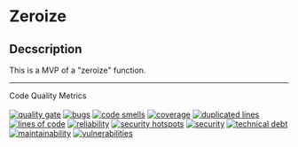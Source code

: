 # Zeroize

## Decscription
This is a MVP of a "zeroize" function. 


-----

Code Quality Metrics <br>
<br>
[![quality gate](.badges/alert_status.svg)](http://localhost:9000/dashboard?id=sample_sonar_projectKey) 
[![bugs](.badges/bugs.svg)](http://localhost:9000/component_measures?id=sample_sonar_projectKey&metric=bugs)
[![code smells](.badges/code_smells.svg)](http://localhost:9000/component_measures?id=sample_sonar_projectKey&metric=code_smells)
[![coverage](.badges/coverage.svg)](http://localhost:9000/component_measures?id=sample_sonar_projectKey&metric=coverage)
[![duplicated lines](.badges/duplicated_lines_density.svg)](http://localhost:9000/component_measures?id=sample_sonar_projectKey&metric=duplicated_lines_density)
[![lines of code](.badges/ncloc.svg)](http://localhost:9000/component_measures?id=sample_sonar_projectKey&metric=ncloc)
[![reliability](.badges/reliability_rating.svg)](http://localhost:9000/component_measures?id=sample_sonar_projectKey&metric=reliability_rating)
[![security hotspots](.badges/security_hotspots.svg)](http://localhost:9000/component_measures?id=sample_sonar_projectKey&metric=security_hotspots)
[![security](.badges/security_rating.svg)](http://localhost:9000/component_measures?id=sample_sonar_projectKey&metric=security_rating)
[![technical debt](.badges/sqale_index.svg)](http://localhost:9000/component_measures?id=sample_sonar_projectKey&metric=sqale_index)
[![maintainability](.badges/sqale_rating.svg)](http://localhost:9000/component_measures?id=sample_sonar_projectKey&metric=sqale_rating)
[![vulnerabilities](.badges/vulnerabilities.svg)](http://localhost:9000/component_measures?id=sample_sonar_projectKey&metric=vulnerabilities)
